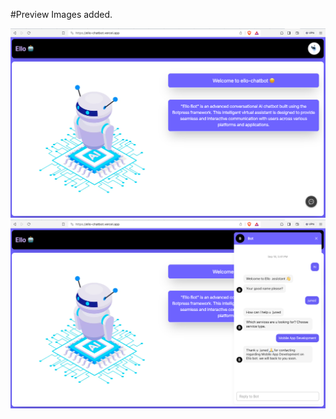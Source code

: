 #Preview Images added.

![Alt text](./src/assets/screenshots/botpage.png "botpage")
![Alt text](./src/assets/screenshots/homepage.png "homepage")
